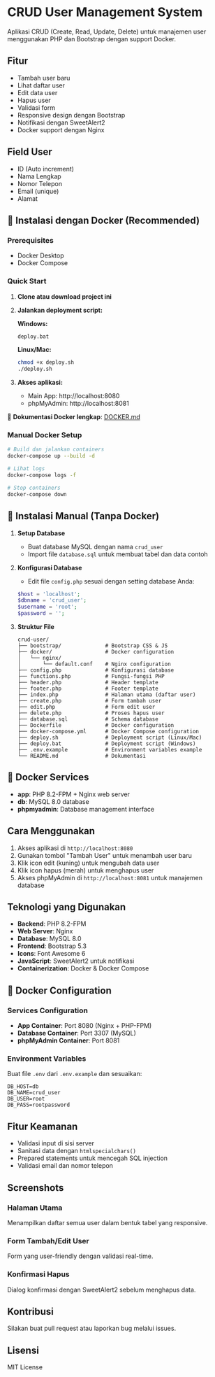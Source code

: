 # CRUD User Management System

Aplikasi CRUD (Create, Read, Update, Delete) untuk manajemen user menggunakan PHP dan Bootstrap dengan support Docker.

## Fitur
- Tambah user baru
- Lihat daftar user
- Edit data user
- Hapus user
- Validasi form
- Responsive design dengan Bootstrap
- Notifikasi dengan SweetAlert2
- Docker support dengan Nginx

## Field User
- ID (Auto increment)
- Nama Lengkap
- Nomor Telepon
- Email (unique)
- Alamat

## 🐳 Instalasi dengan Docker (Recommended)

### Prerequisites
- Docker Desktop
- Docker Compose

### Quick Start
1. **Clone atau download project ini**
2. **Jalankan deployment script:**
   
   **Windows:**
   ```cmd
   deploy.bat
   ```
   
   **Linux/Mac:**
   ```bash
   chmod +x deploy.sh
   ./deploy.sh
   ```

3. **Akses aplikasi:**
   - Main App: http://localhost:8080
   - phpMyAdmin: http://localhost:8081

📖 **Dokumentasi Docker lengkap**: [DOCKER.md](DOCKER.md)

### Manual Docker Setup
```bash
# Build dan jalankan containers
docker-compose up --build -d

# Lihat logs
docker-compose logs -f

# Stop containers
docker-compose down
```

## 📝 Instalasi Manual (Tanpa Docker)

1. **Setup Database**
   - Buat database MySQL dengan nama `crud_user`
   - Import file `database.sql` untuk membuat tabel dan data contoh

2. **Konfigurasi Database**
   - Edit file `config.php` sesuai dengan setting database Anda:
   ```php
   $host = 'localhost';
   $dbname = 'crud_user';
   $username = 'root';
   $password = '';
   ```

3. **Struktur File**
   ```
   crud-user/
   ├── bootstrap/              # Bootstrap CSS & JS
   ├── docker/                 # Docker configuration
   │   └── nginx/
   │       └── default.conf    # Nginx configuration
   ├── config.php              # Konfigurasi database
   ├── functions.php           # Fungsi-fungsi PHP
   ├── header.php              # Header template
   ├── footer.php              # Footer template
   ├── index.php               # Halaman utama (daftar user)
   ├── create.php              # Form tambah user
   ├── edit.php                # Form edit user
   ├── delete.php              # Proses hapus user
   ├── database.sql            # Schema database
   ├── Dockerfile              # Docker configuration
   ├── docker-compose.yml      # Docker Compose configuration
   ├── deploy.sh               # Deployment script (Linux/Mac)
   ├── deploy.bat              # Deployment script (Windows)
   ├── .env.example            # Environment variables example
   └── README.md               # Dokumentasi
   ```

## 🐳 Docker Services

- **app**: PHP 8.2-FPM + Nginx web server
- **db**: MySQL 8.0 database
- **phpmyadmin**: Database management interface

## Cara Menggunakan

1. Akses aplikasi di `http://localhost:8080`
2. Gunakan tombol "Tambah User" untuk menambah user baru
3. Klik icon edit (kuning) untuk mengubah data user
4. Klik icon hapus (merah) untuk menghapus user
5. Akses phpMyAdmin di `http://localhost:8081` untuk manajemen database

## Teknologi yang Digunakan

- **Backend**: PHP 8.2-FPM
- **Web Server**: Nginx
- **Database**: MySQL 8.0
- **Frontend**: Bootstrap 5.3
- **Icons**: Font Awesome 6
- **JavaScript**: SweetAlert2 untuk notifikasi
- **Containerization**: Docker & Docker Compose

## 🔧 Docker Configuration

### Services Configuration
- **App Container**: Port 8080 (Nginx + PHP-FPM)
- **Database Container**: Port 3307 (MySQL)
- **phpMyAdmin Container**: Port 8081

### Environment Variables
Buat file `.env` dari `.env.example` dan sesuaikan:
```env
DB_HOST=db
DB_NAME=crud_user
DB_USER=root
DB_PASS=rootpassword
```

## Fitur Keamanan

- Validasi input di sisi server
- Sanitasi data dengan `htmlspecialchars()`
- Prepared statements untuk mencegah SQL injection
- Validasi email dan nomor telepon

## Screenshots

### Halaman Utama
Menampilkan daftar semua user dalam bentuk tabel yang responsive.

### Form Tambah/Edit User
Form yang user-friendly dengan validasi real-time.

### Konfirmasi Hapus
Dialog konfirmasi dengan SweetAlert2 sebelum menghapus data.

## Kontribusi

Silakan buat pull request atau laporkan bug melalui issues.

## Lisensi

MIT License
